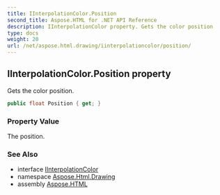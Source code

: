 ```yaml
---
title: IInterpolationColor.Position
second_title: Aspose.HTML for .NET API Reference
description: IInterpolationColor property. Gets the color position
type: docs
weight: 20
url: /net/aspose.html.drawing/iinterpolationcolor/position/
---
```

## IInterpolationColor.Position property

Gets the color position.

```csharp
public float Position { get; }
```

### Property Value

The position.

### See Also

* interface [IInterpolationColor](../)
* namespace [Aspose.Html.Drawing](../../../aspose.html.drawing/)
* assembly [Aspose.HTML](../../../)
